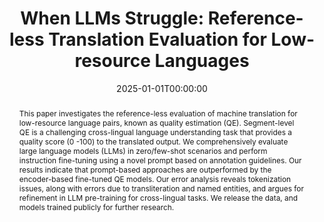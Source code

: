 ---
title: "When LLMs Struggle: Reference-less Translation Evaluation for Low-resource Languages"
date: 2025-01-01T00:00:00
authors: ["Archchana Sindhujan", "Diptesh Kanojia", "Constantin Orăsan", "Shenbin Qian"]
publication_types: ["1"]
abstract: "This paper investigates the reference-less evaluation of machine translation for low-resource language pairs, known as quality estimation (QE). Segment-level QE is a challenging cross-lingual language understanding task that provides a quality score (0 -100) to the translated output. We comprehensively evaluate large language models (LLMs) in zero/few-shot scenarios and perform instruction fine-tuning using a novel prompt based on annotation guidelines. Our results indicate that prompt-based approaches are outperformed by the encoder-based fine-tuned QE models. Our error analysis reveals tokenization issues, along with errors due to transliteration and named entities, and argues for refinement in LLM pre-training for cross-lingual tasks. We release the data, and models trained publicly for further research."
featured: false
publication: "*Proceedings of the First Workshop on Language Models for Low-Resource Languages*"
url_pdf: "https://aclanthology.org/2025.loreslm-1.33.pdf"
url_dataset: "https://huggingface.co/datasets/ArchSid/QE-DA-datasets"
tags: ["quality estimation", "machine translation", "low-resource languages", "LLMs"]
---